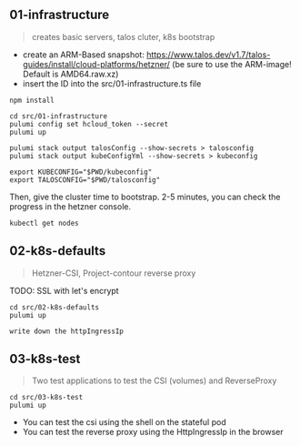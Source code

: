 
## 01-infrastructure
> creates basic servers, talos cluter, k8s bootstrap
* create an ARM-Based snapshot: https://www.talos.dev/v1.7/talos-guides/install/cloud-platforms/hetzner/ (be sure to use the ARM-image! Default is AMD64.raw.xz)
* insert the ID into the src/01-infrastructure.ts file
```
npm install

cd src/01-infrastructure
pulumi config set hcloud_token --secret
pulumi up

pulumi stack output talosConfig --show-secrets > talosconfig
pulumi stack output kubeConfigYml --show-secrets > kubeconfig

export KUBECONFIG="$PWD/kubeconfig"
export TALOSCONFIG="$PWD/talosconfig"
```
Then, give the cluster time to bootstrap. 2-5 minutes, you can check the progress in the hetzner console.

```
kubectl get nodes
```

## 02-k8s-defaults
> Hetzner-CSI, Project-contour reverse proxy

TODO: SSL with let's encrypt

```
cd src/02-k8s-defaults
pulumi up

write down the httpIngressIp
```

## 03-k8s-test
> Two test applications to test the CSI (volumes) and ReverseProxy

```
cd src/03-k8s-test
pulumi up
```

* You can test the csi using the shell on the stateful pod
* You can test the reverse proxy using the HttpIngressIp in the browser